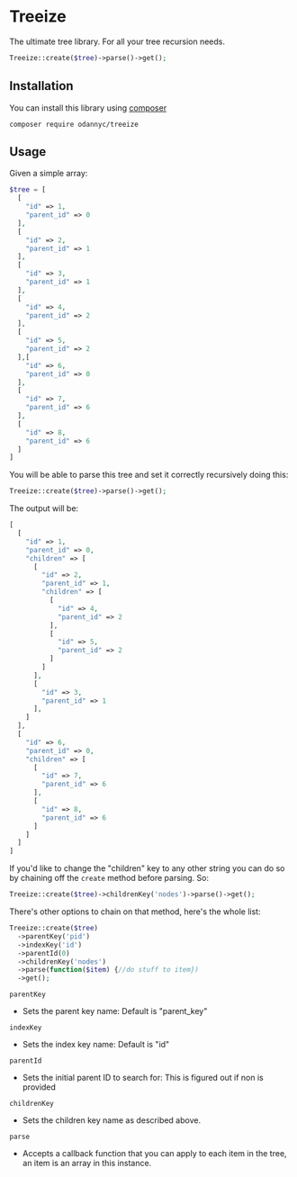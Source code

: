 # Treeize
The ultimate tree library. For all your tree recursion needs.
```php
Treeize::create($tree)->parse()->get();
```

## Installation
You can install this library using [composer](https://getcomposer.org/download/)

`composer require odannyc/treeize`

## Usage
Given a simple array:
```php
$tree = [
  [
    "id" => 1,
    "parent_id" => 0
  ],
  [
    "id" => 2,
    "parent_id" => 1
  ],
  [
    "id" => 3,
    "parent_id" => 1
  ],
  [
    "id" => 4,
    "parent_id" => 2
  ],
  [
    "id" => 5,
    "parent_id" => 2
  ],[
    "id" => 6,
    "parent_id" => 0
  ],
  [
    "id" => 7,
    "parent_id" => 6
  ],
  [
    "id" => 8,
    "parent_id" => 6
  ]
]
```

You will be able to parse this tree and set it correctly recursively doing this:

```php
Treeize::create($tree)->parse()->get();
```
The output will be:

```php
[
  [
    "id" => 1,
    "parent_id" => 0,
    "children" => [
      [
        "id" => 2,
        "parent_id" => 1,
        "children" => [
          [
            "id" => 4,
            "parent_id" => 2
          ],
          [
            "id" => 5,
            "parent_id" => 2
          ]
        ]
      ],
      [
        "id" => 3,
        "parent_id" => 1
      ],
    ]
  ],
  [
    "id" => 6,
    "parent_id" => 0,
    "children" => [
      [
        "id" => 7,
        "parent_id" => 6
      ],
      [
        "id" => 8,
        "parent_id" => 6
      ]
    ]
  ]
]
```

If you'd like to change the "children" key to any other string you can do so by chaining off the `create` method before parsing. So:

```php
Treeize::create($tree)->childrenKey('nodes')->parse()->get();
```

There's other options to chain on that method, here's the whole list:

```php
Treeize::create($tree)
  ->parentKey('pid')
  ->indexKey('id')
  ->parentId(0)
  ->childrenKey('nodes')
  ->parse(function($item) {//do stuff to item})
  ->get();
```

`parentKey`
 - Sets the parent key name: Default is "parent_key"
 
`indexKey`
 - Sets the index key name: Default is "id"
 
`parentId`
 - Sets the initial parent ID to search for: This is figured out if non is provided
 
`childrenKey`
 - Sets the children key name as described above.
 
`parse`
 - Accepts a callback function that you can apply to each item in the tree, an item is an array in this instance.
